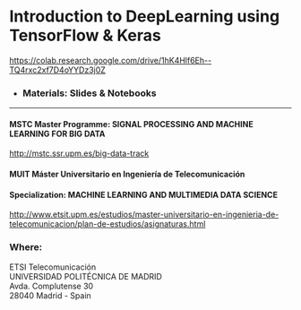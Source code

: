 
# Introduction to DeepLearning using TensorFlow & Keras

https://colab.research.google.com/drive/1hK4Hlf6Eh--TQ4rxc2xf7D4oYYDz3j0Z

- ### Materials: Slides & Notebooks ###

-------------------------------------------------------------------------------------------------------------------

#### MSTC Master Programme: SIGNAL PROCESSING AND MACHINE LEARNING FOR BIG DATA

http://mstc.ssr.upm.es/big-data-track

#### MUIT Máster Universitario en Ingeniería de Telecomunicación
#### Specialization: MACHINE LEARNING AND MULTIMEDIA DATA SCIENCE

http://www.etsit.upm.es/estudios/master-universitario-en-ingenieria-de-telecomunicacion/plan-de-estudios/asignaturas.html

### Where:<br>
ETSI Telecomunicación<br>
UNIVERSIDAD POLITÉCNICA DE MADRID<br>
Avda. Complutense 30<br>
28040 Madrid - Spain<br>
